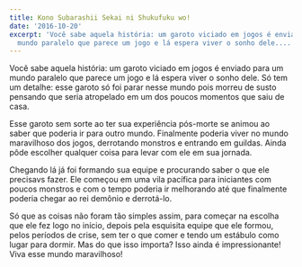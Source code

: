 ```yaml
---
title: Kono Subarashii Sekai ni Shukufuku wo!
date: '2016-10-20'
excerpt: 'Você sabe aquela história: um garoto viciado em jogos é enviado para um
  mundo paralelo que parece um jogo e lá espera viver o sonho dele....'
---
```




Você sabe aquela história: um garoto viciado em jogos é enviado para um mundo paralelo que parece um jogo e lá espera viver o sonho dele. Só tem um detalhe: esse garoto só foi parar nesse mundo pois morreu de susto pensando que seria atropelado em um dos poucos momentos que saiu de casa.

Esse garoto sem sorte ao ter sua experiência pós-morte se animou ao saber que poderia ir para outro mundo. Finalmente poderia viver no mundo maravilhoso dos jogos, derrotando monstros e entrando em guildas. Ainda pôde escolher qualquer coisa para levar com ele em sua jornada.

Chegando lá já foi formando sua equipe e procurando saber o que ele precisavs fazer. Ele começou em uma vila pacífica para iniciantes com poucos monstros e com o tempo poderia ir melhorando até que finalmente poderia chegar ao rei demônio e derrotá-lo.

Só que as coisas não foram tão simples assim, para começar na escolha que ele fez logo no início, depois pela esquisita equipe que ele formou, pelos períodos de crise, sem ter o que comer e tendo um estábulo como lugar para dormir. Mas do que isso importa? Isso ainda é impressionante! Viva esse mundo maravilhoso!